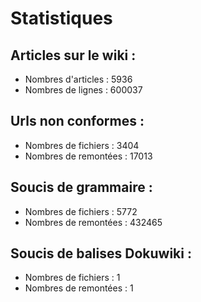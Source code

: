 # Statistiques

## Articles sur le wiki :

  * Nombres d'articles : 5936
  * Nombres de lignes : 600037

## Urls non conformes :

  * Nombres de fichiers : 3404
  * Nombres de remontées : 17013

## Soucis de grammaire :

  * Nombres de fichiers : 5772
  * Nombres de remontées : 432465

## Soucis de balises Dokuwiki :

  * Nombres de fichiers : 1
  * Nombres de remontées : 1

